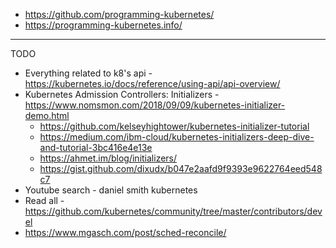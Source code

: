 

- https://github.com/programming-kubernetes/
- https://programming-kubernetes.info/



__________________________________________________
TODO
- Everything related to k8's api - https://kubernetes.io/docs/reference/using-api/api-overview/
- Kubernetes Admission Controllers: Initializers - https://www.nomsmon.com/2018/09/09/kubernetes-initializer-demo.html
  - https://github.com/kelseyhightower/kubernetes-initializer-tutorial
  - https://medium.com/ibm-cloud/kubernetes-initializers-deep-dive-and-tutorial-3bc416e4e13e
  - https://ahmet.im/blog/initializers/
  - https://gist.github.com/dixudx/b047e2aafd9f9393e9622764eed548c7
- Youtube search - daniel smith kubernetes
- Read all - https://github.com/kubernetes/community/tree/master/contributors/devel
- https://www.mgasch.com/post/sched-reconcile/